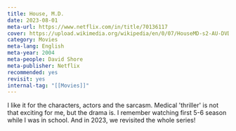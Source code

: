 ```yaml
---
title: House, M.D.
date: 2023-08-01
meta-url: https://www.netflix.com/in/title/70136117
cover: https://upload.wikimedia.org/wikipedia/en/0/07/HouseMD-s2-AU-DVD.jpg
category: Movies
meta-lang: English
meta-year: 2004
meta-people: David Shore
meta-publisher: Netflix
recommended: yes
revisit: yes
internal-tag: "[[Movies]]"
---
```


I like it for the characters, actors and the sarcasm. Medical 'thriller' is not that exciting for me, but the drama is. I remember watching first 5-6 season while I was in school. And in 2023, we revisited the whole series! 